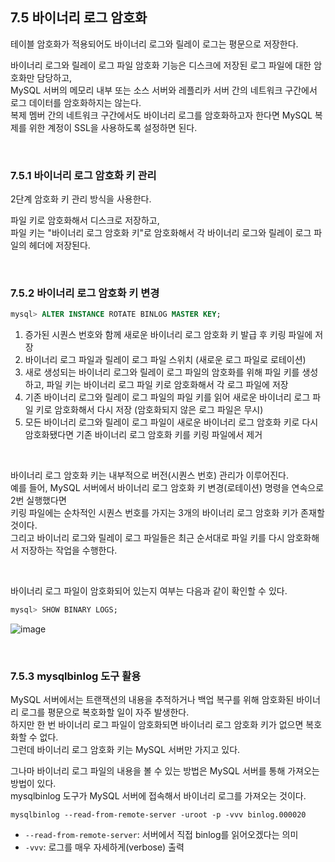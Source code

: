 ## 7.5 바이너리 로그 암호화
테이블 암호화가 적용되어도 바이너리 로그와 릴레이 로그는 평문으로 저장한다.
<br>

바이너리 로그와 릴레이 로그 파일 암호화 기능은 디스크에 저장된 로그 파일에 대한 암호화만 담당하고, <br>
MySQL 서버의 메모리 내부 또는 소스 서버와 레플리카 서버 간의 네트워크 구간에서 로그 데이터를 암호화하지는 않는다. <br>
복제 멤버 간의 네트워크 구간에서도 바이너리 로그를 암호화하고자 한다면 MySQL 복제를 위한 계정이 SSL을 사용하도록 설정하면 된다.

<br>

### 7.5.1 바이너리 로그 암호화 키 관리
2단계 암호화 키 관리 방식을 사용한다.
<br>

파일 키로 암호화해서 디스크로 저장하고, <br>
파일 키는 "바이너리 로그 암호화 키"로 암호화해서 각 바이너리 로그와 릴레이 로그 파일의 헤더에 저장된다.

<br>

### 7.5.2 바이너리 로그 암호화 키 변경
```sql
mysql> ALTER INSTANCE ROTATE BINLOG MASTER KEY;
```
1. 증가된 시퀀스 번호와 함께 새로운 바이너리 로그 암호화 키 발급 후 키링 파일에 저장
2. 바이너리 로그 파일과 릴레이 로그 파일 스위치 (새로운 로그 파일로 로테이션)
3. 새로 생성되는 바이너리 로그와 릴레이 로그 파일의 암호화를 위해 파일 키를 생성하고, 파일 키는 바이너리 로그 파일 키로 암호화해서 각 로그 파일에 저장
4. 기존 바이너리 로그와 릴레이 로그 파일의 파일 키를 읽어 새로운 바이너리 로그 파일 키로 암호화해서 다시 저장 (암호화되지 않은 로그 파일은 무시)
5. 모든 바이너리 로그와 릴레이 로그 파일이 새로운 바이너리 로그 암호화 키로 다시 암호화됐다면 기존 바이너리 로그 암호화 키를 키링 파일에서 제거
<br>

바이너리 로그 암호화 키는 내부적으로 버전(시퀀스 번호) 관리가 이루어진다. <br>
예를 들어, MySQL 서버에서 바이너리 로그 암호화 키 변경(로테이션) 명령을 연속으로 2번 실행했다면 <br>
키링 파일에는 순차적인 시퀀스 번호를 가지는 3개의 바이너리 로그 암호화 키가 존재할 것이다. <br>
그리고 바이너리 로그와 릴레이 로그 파일들은 최근 순서대로 파일 키를 다시 암호화해서 저장하는 작업을 수행한다.

<br>

바이너리 로그 파일이 암호화되어 있는지 여부는 다음과 같이 확인할 수 있다.
```sql
mysql> SHOW BINARY LOGS;
```
![image](https://github.com/user-attachments/assets/45d70024-f809-4980-8e4b-bb573785f6aa)

<br>

### 7.5.3 mysqlbinlog 도구 활용
MySQL 서버에서는 트랜잭션의 내용을 추적하거나 백업 복구를 위해 암호화된 바이너리 로그를 평문으로 복호화할 일이 자주 발생한다. <br>
하지만 한 번 바이너리 로그 파일이 암호화되면 바이너리 로그 암호화 키가 없으면 복호화할 수 없다. <br>
그런데 바이너리 로그 암호화 키는 MySQL 서버만 가지고 있다. <br>

그나마 바이너리 로그 파일의 내용을 볼 수 있는 방법은 MySQL 서버를 통해 가져오는 방법이 있다. <br>
mysqlbinlog 도구가 MySQL 서버에 접속해서 바이너리 로그를 가져오는 것이다.
```shell
mysqlbinlog --read-from-remote-server -uroot -p -vvv binlog.000020
```
- `--read-from-remote-server`: 서버에서 직접 binlog를 읽어오겠다는 의미
- `-vvv`: 로그를 매우 자세하게(verbose) 출력

